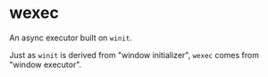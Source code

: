 # wexec
An async executor built on `winit`.

Just as `winit` is derived from "window initializer", `wexec` comes from "window executor".

##
